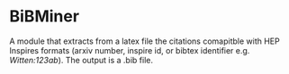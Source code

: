 # BiBMiner

A module that extracts from a latex file the citations comapitble with HEP Inspires formats (arxiv number, inspire id, or bibtex identifier e.g. *Witten:123ab*). The output is a .bib file.
